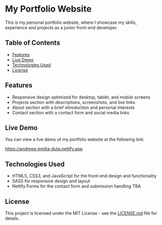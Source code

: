 # My Portfolio Website

This is my personal portfolio website, where I showcase my skills, experience and projects as a junior front-end developer.

## Table of Contents

- [Features](#features)
- [Live Demo](#live-demo)
- [Technologies Used](#technologies-used)
- [License](#license)

## Features

- Responsive design optimized for desktop, tablet, and mobile screens
- Projects section with descriptions, screenshots, and live links
- About section with a brief introduction and personal interests
- Contact section with a contact form and social media links

## Live Demo

You can view a live demo of my portfolio website at the following link:

https://andreea-emilia-duta.netlify.app

## Technologies Used

- HTML5, CSS3, and JavaScript for the front-end design and functionality
- SASS for responsive design and layout
- Netlify Forms for the contact form and submission handling TBA

## License

This project is licensed under the MIT License - see the [LICENSE.md](LICENSE.md) file for details.
